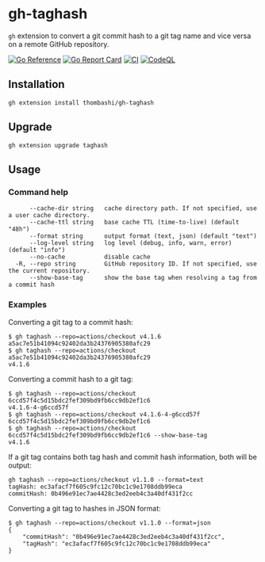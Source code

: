 # gh-taghash

`gh` extension to convert a git commit hash to a git tag name and vice versa on a remote GitHub repository.

[![Go Reference](https://pkg.go.dev/badge/github.com/thombashi/gh-taghash.svg)](https://pkg.go.dev/github.com/thombashi/gh-taghash)
[![Go Report Card](https://goreportcard.com/badge/github.com/thombashi/gh-taghash)](https://goreportcard.com/report/github.com/thombashi/gh-taghash)
[![CI](https://github.com/thombashi/gh-taghash/actions/workflows/ci.yaml/badge.svg)](https://github.com/thombashi/gh-taghash/actions/workflows/ci.yaml)
[![CodeQL](https://github.com/thombashi/gh-taghash/actions/workflows/github-code-scanning/codeql/badge.svg)](https://github.com/thombashi/gh-taghash/actions/workflows/github-code-scanning/codeql)


## Installation

```console
gh extension install thombashi/gh-taghash
```


## Upgrade

```console
gh extension upgrade taghash
```


## Usage

### Command help

```
      --cache-dir string   cache directory path. If not specified, use a user cache directory.
      --cache-ttl string   base cache TTL (time-to-live) (default "48h")
      --format string      output format (text, json) (default "text")
      --log-level string   log level (debug, info, warn, error) (default "info")
      --no-cache           disable cache
  -R, --repo string        GitHub repository ID. If not specified, use the current repository.
      --show-base-tag      show the base tag when resolving a tag from a commit hash
```

### Examples

Converting a git tag to a commit hash:

```
$ gh taghash --repo=actions/checkout v4.1.6
a5ac7e51b41094c92402da3b24376905380afc29
$ gh taghash --repo=actions/checkout a5ac7e51b41094c92402da3b24376905380afc29
v4.1.6
```

Converting a commit hash to a git tag:

```
$ gh taghash --repo=actions/checkout 6ccd57f4c5d15bdc2fef309bd9fb6cc9db2ef1c6
v4.1.6-4-g6ccd57f
$ gh taghash --repo=actions/checkout v4.1.6-4-g6ccd57f
6ccd57f4c5d15bdc2fef309bd9fb6cc9db2ef1c6
$ gh taghash --repo=actions/checkout 6ccd57f4c5d15bdc2fef309bd9fb6cc9db2ef1c6 --show-base-tag
v4.1.6
```

If a git tag contains both tag hash and commit hash information, both will be output:

```
gh taghash --repo=actions/checkout v1.1.0 --format=text
tagHash: ec3afacf7f605c9fc12c70bc1c9e1708ddb99eca
commitHash: 0b496e91ec7ae4428c3ed2eeb4c3a40df431f2cc
```

Converting a git tag to hashes in JSON format:

```
$ gh taghash --repo=actions/checkout v1.1.0 --format=json
{
    "commitHash": "0b496e91ec7ae4428c3ed2eeb4c3a40df431f2cc",
    "tagHash": "ec3afacf7f605c9fc12c70bc1c9e1708ddb99eca"
}
```
